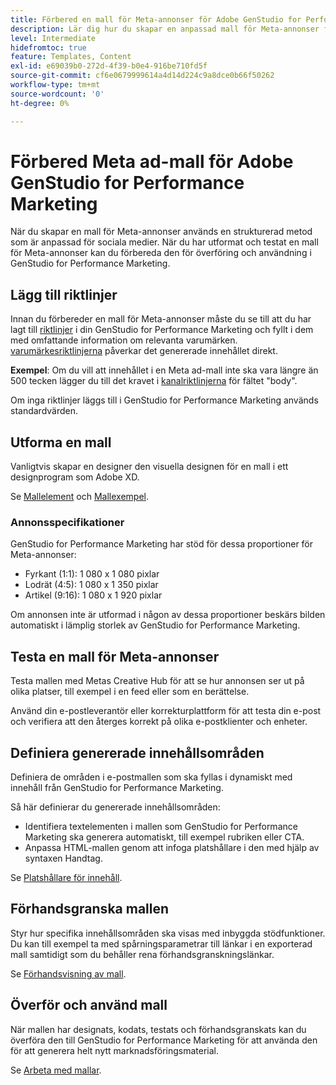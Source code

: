 ```yaml
---
title: Förbered en mall för Meta-annonser för Adobe GenStudio for Performance Marketing
description: Lär dig hur du skapar en anpassad mall för Meta-annonser för Adobe GenStudio for Performance Marketing.
level: Intermediate
hidefromtoc: true
feature: Templates, Content
exl-id: e69039b0-272d-4f39-b0e4-916be710fd5f
source-git-commit: cf6e0679999614a4d14d224c9a8dce0b66f50262
workflow-type: tm+mt
source-wordcount: '0'
ht-degree: 0%

---
```


# Förbered Meta ad-mall för Adobe GenStudio for Performance Marketing

När du skapar en mall för Meta-annonser används en strukturerad metod som är anpassad för sociala medier. När du har utformat och testat en mall för Meta-annonser kan du förbereda den för överföring och användning i GenStudio for Performance Marketing.

## Lägg till riktlinjer

Innan du förbereder en mall för Meta-annonser måste du se till att du har lagt till [riktlinjer](/help/user-guide/guidelines/overview.md) i din GenStudio for Performance Marketing och fyllt i dem med omfattande information om relevanta varumärken. [varumärkesriktlinjerna](/help/user-guide/guidelines/brands.md) påverkar det genererade innehållet direkt.

**Exempel**: Om du vill att innehållet i en Meta ad-mall inte ska vara längre än 500 tecken lägger du till det kravet i [kanalriktlinjerna](/help/user-guide/guidelines/brands.md#channel-guidelines) för fältet &quot;body&quot;.

Om inga riktlinjer läggs till i GenStudio for Performance Marketing används standardvärden.

## Utforma en mall

Vanligtvis skapar en designer den visuella designen för en mall i ett designprogram som Adobe XD.

Se [Mallelement](use-templates.md#template-elements) och [Mallexempel](/help/user-guide/content/customize-template.md#template-examples).

### Annonsspecifikationer

GenStudio for Performance Marketing har stöd för dessa proportioner för Meta-annonser:

* Fyrkant (1:1): 1 080 x 1 080 pixlar
* Lodrät (4:5): 1 080 x 1 350 pixlar
* Artikel (9:16): 1 080 x 1 920 pixlar

Om annonsen inte är utformad i någon av dessa proportioner beskärs bilden automatiskt i lämplig storlek av GenStudio for Performance Marketing.

## Testa en mall för Meta-annonser

Testa mallen med Metas Creative Hub för att se hur annonsen ser ut på olika platser, till exempel i en feed eller som en berättelse.

Använd din e-postleverantör eller korrekturplattform för att testa din e-post och verifiera att den återges korrekt på olika e-postklienter och enheter.

## Definiera genererade innehållsområden

Definiera de områden i e-postmallen som ska fyllas i dynamiskt med innehåll från GenStudio for Performance Marketing.

Så här definierar du genererade innehållsområden:

* Identifiera textelementen i mallen som GenStudio for Performance Marketing ska generera automatiskt, till exempel rubriken eller CTA.
* Anpassa HTML-mallen genom att infoga platshållare i den med hjälp av syntaxen Handtag.

Se [Platshållare för innehåll](/help/user-guide/content/customize-template.md#content-placeholders).

## Förhandsgranska mallen

Styr hur specifika innehållsområden ska visas med inbyggda stödfunktioner. Du kan till exempel ta med spårningsparametrar till länkar i en exporterad mall samtidigt som du behåller rena förhandsgranskningslänkar.

Se [Förhandsvisning av mall](/help/user-guide/content/customize-template.md#template-preview).

## Överför och använd mall

När mallen har designats, kodats, testats och förhandsgranskats kan du överföra den till GenStudio for Performance Marketing för att använda den för att generera helt nytt marknadsföringsmaterial.

Se [Arbeta med mallar](use-templates.md).
